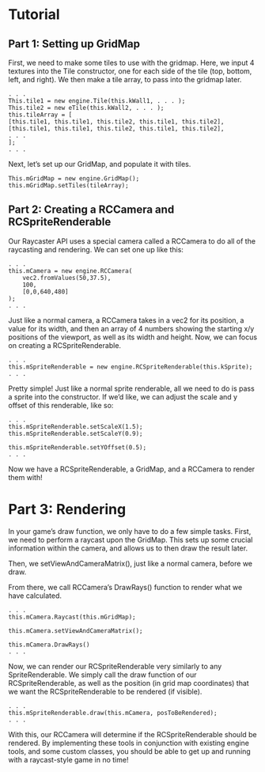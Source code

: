 # Tutorial

## Part 1: Setting up GridMap

First, we need to make some tiles to use with the gridmap.
Here, we input 4 textures into the Tile constructor, one for each side of the tile (top, bottom, left, and right).
We then make a tile array, to pass into the gridmap later.

```
. . .
This.tile1 = new engine.Tile(this.kWall1, . . . );
This.tile2 = new eTile(this.kWall2, . . . );
this.tileArray = [
[this.tile1, this.tile1, this.tile2, this.tile1, this.tile2],
[this.tile1, this.tile1, this.tile2, this.tile1, this.tile2],
. . .
];
. . .
```

Next, let’s set up our GridMap, and populate it with tiles.
```
This.mGridMap = new engine.GridMap();
this.mGridMap.setTiles(tileArray);

```

## Part 2: Creating a RCCamera and RCSpriteRenderable

Our Raycaster API uses a special camera called a RCCamera to do all of the raycasting and rendering. We can set one up like this:
```
. . .
this.mCamera = new engine.RCCamera(
	vec2.fromValues(50,37.5),
	100,
	[0,0,640,480]
);
. . .
```

Just like a normal camera, a RCCamera takes in a vec2 for its position, a value for its width, and then an array of 4 numbers showing the starting x/y positions of the viewport, as well as its width and height.
Now, we can focus on creating a RCSpriteRenderable.

```
. . .
this.mSpriteRenderable = new engine.RCSpriteRenderable(this.kSprite);
. . .
```

Pretty simple! Just like a normal sprite renderable, all we need to do is pass a sprite into the constructor. If we’d like, we can adjust the scale and y offset of this renderable, like so:
```
. . .
this.mSpriteRenderable.setScaleX(1.5);
this.mSpriteRenderable.setScaleY(0.9);

this.mSpriteRenderable.setYOffset(0.5);
. . .
```
Now we have a RCSpriteRenderable, a GridMap, and a RCCamera to render them with!

# Part 3: Rendering

In your game’s draw function, we only have to do a few simple tasks.
First, we need to perform a raycast upon the GridMap. This sets up some crucial information within the camera, and allows us to then draw the result later.

Then, we setViewAndCameraMatrix(), just like a normal camera, before we draw.

From there, we call RCCamera’s DrawRays() function to render what we have calculated.

```
. . .
this.mCamera.Raycast(this.mGridMap);

this.mCamera.setViewAndCameraMatrix();

this.mCamera.DrawRays()
. . .
```

Now, we can render our RCSpriteRenderable very similarly to any SpriteRenderable.
We simply call the draw function of our RCSpriteRenderable, as well as the position (in grid map coordinates) that we want the RCSpriteRenderable to be rendered (if visible).

```
. . .
this.mSpriteRenderable.draw(this.mCamera, posToBeRendered);
. . .
```
With this, our RCCamera will determine if the RCSpriteRenderable should be rendered. By implementing these tools in conjunction with existing engine tools, and some custom classes, you should be able to get up and running with a raycast-style game in no time!


